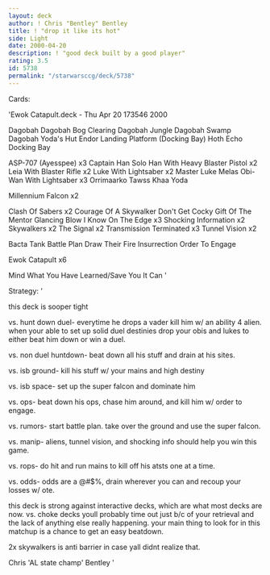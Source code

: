 ```yaml
---
layout: deck
author: ! Chris "Bentley" Bentley
title: ! "drop it like its hot"
side: Light
date: 2000-04-20
description: ! "good deck built by a good player"
rating: 3.5
id: 5738
permalink: "/starwarsccg/deck/5738"
---
```

Cards: 

'Ewok Catapult.deck - Thu Apr 20 173546 2000

Dagobah
Dagobah Bog Clearing
Dagobah Jungle
Dagobah Swamp
Dagobah Yoda's Hut
Endor Landing Platform (Docking Bay)
Hoth Echo Docking Bay

ASP-707 (Ayesspee)  x3
Captain Han Solo
Han With Heavy Blaster Pistol  x2
Leia With Blaster Rifle  x2
Luke With Lightsaber  x2
Master Luke
Melas
Obi-Wan With Lightsaber  x3
Orrimaarko
Tawss Khaa
Yoda

Millennium Falcon  x2

Clash Of Sabers  x2
Courage Of A Skywalker
Don't Get Cocky
Gift Of The Mentor
Glancing Blow
I Know
On The Edge  x3
Shocking Information  x2
Skywalkers  x2
The Signal  x2
Transmission Terminated  x3
Tunnel Vision  x2

Bacta Tank
Battle Plan
Draw Their Fire
Insurrection
Order To Engage

Ewok Catapult  x6

Mind What You Have Learned/Save You It Can
'

Strategy: '

this deck is sooper tight

vs. hunt down duel- everytime he drops a vader kill him w/ an ability 4 alien. when your able to set up solid duel destinies drop your obis and lukes to either beat him down or win a duel.

vs. non duel huntdown- beat down all his stuff and drain at his sites.

vs. isb ground- kill his stuff w/ your mains and high destiny

vs. isb space- set up the super falcon and dominate him

vs. ops- beat down his ops, chase him around, and kill him w/ order to engage.

vs. rumors- start battle plan. take over the ground and use the super falcon.

vs. manip- aliens, tunnel vision, and shocking info should help you win this game.

vs. rops- do hit and run mains to kill off his atsts one at a time.

vs. odds- odds are a @#$%, drain wherever you can and recoup your losses w/ ote.

this deck is strong against interactive decks, which are what most decks are now. vs. choke decks youll probably time out just b/c of your retrieval and the lack of anything else really happening. your main thing to look for in this matchup is a chance to get an easy beatdown.

2x skywalkers is anti barrier in case yall didnt realize that.

Chris 'AL state champ' Bentley '
